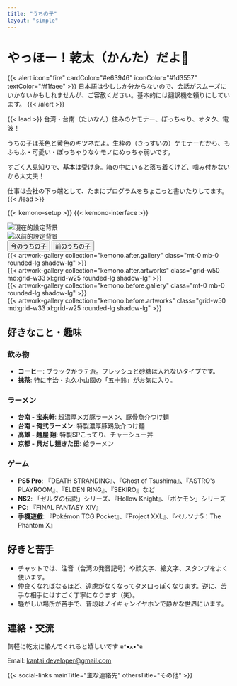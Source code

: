 ```yaml
---
title: "うちの子"
layout: "simple"
---
```


# やっほー！乾太（かんた）だよ🦊

{{< alert icon="fire" cardColor="#e63946" iconColor="#1d3557" textColor="#f1faee" >}}
日本語は少ししか分からないので、会話がスムーズにいかないかもしれませんが、ご容赦ください。基本的には翻訳機を頼りにしています。
{{< /alert >}}

{{< lead >}}
台湾・台南（たいなん）住みのケモナー、ぽっちゃり、オタク、電波！

うちの子は茶色と黄色のキツネだよ。生粋の（きっすいの）ケモナーだから、もふもふ・可愛い・ぽっちゃりなケモノにめっちゃ弱いです。

すごく人見知りで、基本は受け身。箱の中にいると落ち着くけど、噛み付かないから大丈夫！

仕事は会社の下っ端として、たまにプログラムをちょこっと書いたりしてます。
{{< /lead >}}

{{< kemono-setup >}}
{{< kemono-interface >}}

<div class="kemono-container">
  <!-- 背景圖片容器 -->
  <div id="background-after" class="kemono-background active">
    <img id="background-img-after" alt="現在的設定背景">
  </div>
  <div id="background-before" class="kemono-background">
    <img id="background-img-before" alt="以前的設定背景">
  </div>

  <!-- Tab 切換按鈕 -->
  <div class="kemono-tabs">
    <button class="kemono-tab active" data-tab="after">今のうちの子</button>
    <button class="kemono-tab" data-tab="before">前のうちの子</button>
  </div>

  <!-- Tab 內容 -->
  <div id="tab-after" class="kemono-tab-content active">
    <div class="p-6 border-2 border-neutral-200 dark:border-neutral-700 rounded-lg background-white/90 dark:background-gray-800/90 backdrop-blur">
      <div class="flex flex-col md:flex-row gap-8 mb-6">
        {{< artwork-gallery collection="kemono.after.gallery" class="mt-0 mb-0 rounded-lg shadow-lg" >}}
      </div>
      {{< artwork-gallery collection="kemono.after.artworks" class="grid-w50 md:grid-w33 xl:grid-w25 rounded-lg shadow-lg" >}}
    </div>
  </div>

  <div id="tab-before" class="kemono-tab-content">
    <div class="p-6 border-2 border-neutral-200 dark:border-neutral-700 rounded-lg background-white/90 dark:background-gray-800/90 backdrop-blur">
      <div class="flex flex-col md:flex-row gap-8 mb-6">
        {{< artwork-gallery collection="kemono.before.gallery" class="mt-0 mb-0 rounded-lg shadow-lg" >}}
      </div>
      {{< artwork-gallery collection="kemono.before.artworks" class="grid-w50 md:grid-w33 xl:grid-w25 rounded-lg shadow-lg" >}}
    </div>
  </div>
</div>

## 好きなこと・趣味

### 飲み物
- **コーヒー**: ブラックかラテ派。フレッシュと砂糖は入れないタイプです。
- **抹茶**: 特に宇治・丸久小山園の「五十鈴」がお気に入り。

### ラーメン
- **台南 - 宝来軒**: 超濃厚メガ豚ラーメン、豚骨魚介つけ麺
- **台南 - 俺弐ラーメン**: 特製濃厚豚鶏魚介つけ麺
- **高雄 - 麺屋 翔**: 特製SPこってり、チャーシュー丼
- **京都 - 貝だし麺きた田**: 蛤ラーメン

### ゲーム
- **PS5 Pro**: 『DEATH STRANDING』、『Ghost of Tsushima』、『ASTRO's PLAYROOM』、『ELDEN RING』、『SEKIRO』など
- **NS2**: 「ゼルダの伝説」シリーズ、『Hollow Knight』、「ポケモン」シリーズ
- **PC**: 『FINAL FANTASY XIV』
- **手機遊戲**: 『Pokémon TCG Pocket』、『Project XXL』、『ペルソナ5：The Phantom X』

## 好きと苦手
- チャットでは、注音（台湾の発音記号）や顔文字、絵文字、スタンプをよく使います。
- 仲良くなればなるほど、遠慮がなくなってタメ口っぽくなります。逆に、苦手な相手にはすごく丁寧になります（笑）。
- 騒がしい場所が苦手で、普段はノイキャンイヤホンで静かな世界にいます。

## 連絡・交流

気軽に乾太に絡んでくれると嬉しいです ฅ^•ﻌ•^ฅ

Email: kantai.developer@gmail.com

{{< social-links mainTitle="主な連絡先" othersTitle="その他" >}}
